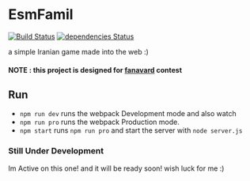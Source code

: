 # EsmFamil
[![Build Status](https://travis-ci.org/AliSawari/EsmFamil.svg?branch=master)](https://travis-ci.org/AliSawari/EsmFamil)
[![dependencies Status](https://david-dm.org/AliSawari/EsmFamil/status.svg)](https://david-dm.org/AliSawari/EsmFamil)

a simple Iranian game made into the web :)

#### NOTE : this project is designed for [fanavard]("https://fanavard.com") contest

## Run

- `npm run dev` runs the webpack Development mode and also watch
- `npm run pro` runs the webpack Production mode.
- `npm start` runs `npm run pro` and start the server with `node server.js`

### Still Under Development
Im Active on this one! and it will be ready soon!
wish luck for me :)  
